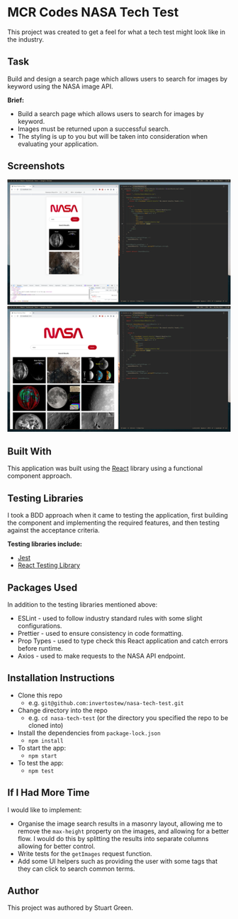 # MCR Codes NASA Tech Test

This project was created to get a feel for what a tech test might look like in the industry.

## Task

Build and design a search page which allows users to search for images by keyword using the NASA image API.

**Brief:**
* Build a search page which allows users to search for images by keyword.
* Images must be returned upon a successful search.
* The styling is up to you but will be taken into consideration when evaluating your application.

## Screenshots

![Mobile Version](./__screenshots__/mobile.png)
![Desktop Version](./__screenshots__/desktop.png)

## Built With

This application was built using the [React](https://reactjs.org/) library using a functional component approach.

## Testing Libraries

I took a BDD approach when it came to testing the application, first building the component and implementing the required features, and then testing against the acceptance criteria.

**Testing libraries include:**

* [Jest](https://jestjs.io/)
* [React Testing Library](https://testing-library.com/)

## Packages Used

In addition to the testing libraries mentioned above:

* ESLint - used to follow industry standard rules with some slight configurations.
* Prettier - used to ensure consistency in code formatting.
* Prop Types - used to type check this React application and catch errors before runtime.
* Axios - used to make requests to the NASA API endpoint.

## Installation Instructions

* Clone this repo
  * e.g. `git@github.com:invertostew/nasa-tech-test.git`
* Change directory into the repo
  * e.g. `cd nasa-tech-test` (or the directory you specified the repo to be cloned into)
* Install the dependencies from `package-lock.json`
  * `npm install`
* To start the app:
  * `npm start`
* To test the app:
  * `npm test`

## If I Had More Time

I would like to implement:

* Organise the image search results in a masonry layout, allowing me to remove the `max-height` property on the images, and allowing for a better flow. I would do this by splitting the results into separate columns allowing for better control.
* Write tests for the `getImages` request function.
* Add some UI helpers such as providing the user with some tags that they can click to search common terms.

## Author

This project was authored by Stuart Green.
